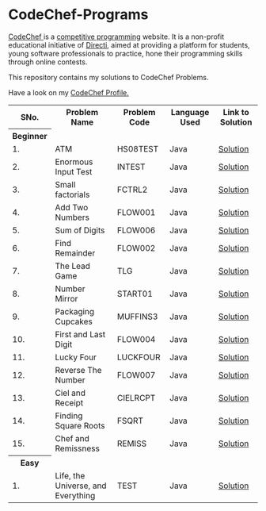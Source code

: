 # CodeChef-Programs

<a href="https://www.codechef.com/">CodeChef </a> is a <a href="https://en.wikipedia.org/wiki/Competitive_programming">competitive programming</a> website. It is a non-profit educational initiative of <a href="https://en.wikipedia.org/wiki/Directi">Directi</a>, aimed at providing a platform for students, young software professionals to practice, hone their programming skills through online contests.

This repository contains my solutions to CodeChef Problems.

Have a look on my <a href="https://www.codechef.com/users/nikbansal1998">CodeChef Profile.</a>

<table align="center">
  <tr> 
    <th> SNo. </th>
    <th> Problem Name </th>
    <th> Problem Code </th>
    <th> Language Used </th>
    <th> Link to Solution </th>
  </tr>
  
  <tr>
  <th> Beginner </th>
  </tr>
  
  <tr>
    <td> 1. </td>
    <td> ATM </td>
    <td> HS08TEST </td>
    <td> Java </td>
    <td><a href="https://www.codechef.com/viewsolution/22683795"> Solution </a></td>
  </tr>

  <tr>
    <td> 2. </td>
    <td> Enormous Input Test </td>
    <td> INTEST </td>
    <td> Java </td>
    <td><a href="https://www.codechef.com/viewsolution/22683914"> Solution </a></td>
  </tr>

  <tr>
    <td> 3. </td>
    <td> Small factorials </td>
    <td> FCTRL2 </td>
    <td> Java </td>
    <td><a href="https://www.codechef.com/viewsolution/22690274"> Solution </a></td>
  </tr>

  <tr>
    <td> 4. </td>
    <td> Add Two Numbers </td>
    <td> FLOW001 </td>
    <td> Java </td>
    <td><a href="https://www.codechef.com/viewsolution/22690308"> Solution </a></td>
  </tr>

  <tr>
    <td> 5. </td>
    <td> Sum of Digits </td>
    <td> FLOW006 </td>
    <td> Java </td>
    <td><a href="https://www.codechef.com/viewsolution/22693087"> Solution </a></td>
  </tr>

  <tr>
    <td> 6. </td>
    <td> Find Remainder </td>
    <td> FLOW002 </td>
    <td> Java </td>
    <td><a href="https://www.codechef.com/viewsolution/22693160"> Solution </a></td>
  </tr>
  
  <tr>
    <td> 7. </td>
    <td> The Lead Game </td>
    <td> TLG </td>
    <td> Java </td>
    <td><a href="https://www.codechef.com/viewsolution/22767278"> Solution </a></td>
  </tr>
  
  <tr>
    <td> 8. </td>
    <td> Number Mirror </td>
    <td> START01 </td>
    <td> Java </td>
    <td><a href="https://www.codechef.com/viewsolution/22767881"> Solution </a></td>
  </tr>
  
  <tr>
    <td> 9. </td>
    <td> Packaging Cupcakes </td>
    <td> MUFFINS3 </td>
    <td> Java </td>
    <td><a href="https://www.codechef.com/viewsolution/22820273"> Solution </a></td>
  </tr>
  
   <tr>
    <td> 10. </td>
    <td> First and Last Digit </td>
    <td> FLOW004 </td>
    <td> Java </td>
    <td><a href="https://www.codechef.com/viewsolution/22820822"> Solution </a></td>
  </tr>
  
  <tr>
    <td> 11. </td>
    <td> Lucky Four </td>
    <td> LUCKFOUR </td>
    <td> Java </td>
    <td><a href="https://www.codechef.com/viewsolution/22821220"> Solution </a></td>
  </tr>
  
  
  <tr>
    <td> 12. </td>
    <td> Reverse The Number </td>
    <td> FLOW007 </td>
    <td> Java </td>
    <td><a href="https://www.codechef.com/viewsolution/22821383"> Solution </a></td>
  </tr>
  
  <tr>
    <td> 13. </td>
    <td> Ciel and Receipt </td>
    <td> CIELRCPT </td>
    <td> Java </td>
    <td><a href="https://www.codechef.com/viewsolution/22865591"> Solution </a></td>
  </tr>
  
  <tr>
    <td> 14. </td>
    <td> Finding Square Roots </td>
    <td> FSQRT </td>
    <td> Java </td>
    <td><a href="https://www.codechef.com/viewsolution/22823263"> Solution </a></td>
  </tr>
  
  <tr>
    <td> 15. </td>
    <td> Chef and Remissness </td>
    <td> REMISS </td>
    <td> Java </td>
    <td><a href="https://www.codechef.com/viewsolution/22823590"> Solution </a></td>
  </tr>
  
  <tr>
  <th> Easy </th>
  </tr>
  
  <tr>
    <td> 1. </td>
    <td> Life, the Universe, and Everything </td>
    <td> TEST </td>
    <td> Java </td>
    <td><a href="https://www.codechef.com/viewsolution/22901483"> Solution </a></td>
  </tr>
      
</table>
